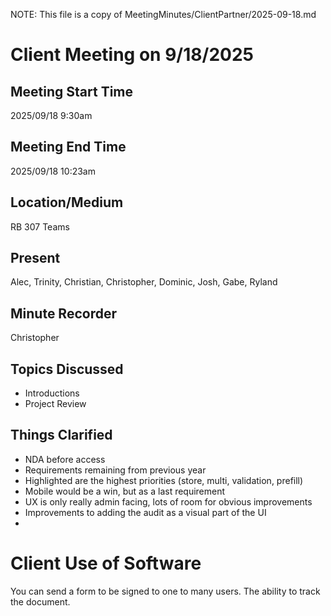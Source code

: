 NOTE: This file is a copy of MeetingMinutes/ClientPartner/2025-09-18.md

# Client Meeting on 9/18/2025

## Meeting Start Time

2025/09/18 9:30am

## Meeting End Time

2025/09/18 10:23am

## Location/Medium

RB 307 Teams

## Present

Alec, Trinity, Christian, Christopher, Dominic, Josh, Gabe, Ryland

## Minute Recorder

Christopher

## Topics Discussed

- Introductions
- Project Review

## Things Clarified

- NDA before access
- Requirements remaining from previous year
- Highlighted are the highest priorities (store, multi, validation, prefill)
- Mobile would be a win, but as a last requirement
- UX is only really admin facing, lots of room for obvious improvements
- Improvements to adding the audit as a visual part of the UI
-

# Client Use of Software

You can send a form to be signed to one to many users. The ability to track the document.
